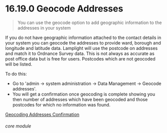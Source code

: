 # 16.19.0 Geocode Addresses

> You can use the geocode option to add geographic information to the addresses in your system



If you do not have geographic information attached to the contact details in your system you can geocode the addresses to provide ward, borough and longitude and latitude data. Lamplight will use the postcode on addresses and match it to Ordnance Survey data. This is not always as accurate as post office data but is free for users. Postcodes which are not geocoded will be listed.

To do this:
- Go to 'admin -> system administration -> Data Management -> Geocode addresses'.
- You will get a confirmation once geocoding is complete showing you then number of addresses which have been geocoded and those postcodes for which no information was found. 

[Geocoding Addresses Confirmation](16.19.0a.png)


###### core module
